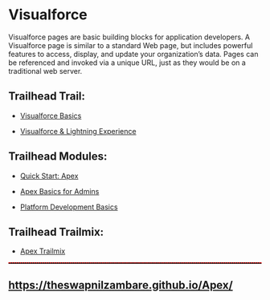 # Visualforce
Visualforce pages are basic building blocks for application developers. A Visualforce page is similar to a standard Web page, but includes powerful features to access, display, and update your organization’s data. Pages can be referenced and invoked via a unique URL, just as they would be on a traditional web server.


## Trailhead Trail:

- <a href="https://trailhead.salesforce.com/content/learn/modules/visualforce_fundamentals" target="_blank">Visualforce Basics</a>


- <a href="https://trailhead.salesforce.com/content/learn/modules/lex_dev_visualforce" target="_blank">Visualforce & Lightning Experience</a>




## Trailhead Modules:

- <a href="https://trailhead.salesforce.com/en/content/learn/projects/quickstart-apex" target="_blank">Quick Start: Apex</a>

- <a href="https://trailhead.salesforce.com/content/learn/modules/apex-basics-for-admins" target="_blank">Apex Basics for Admins</a>

- <a href="https://trailhead.salesforce.com/en/content/learn/modules/platform_dev_basics" target="_blank">Platform Development Basics</a>



## Trailhead Trailmix:

- <a href="https://trailhead.salesforce.com/en/users/theswapnilzambare/trailmixes/apex" target="_blank">Apex Trailmix</a>




<hr style="border-top: 2px dotted red;">

## <a href="https://theswapnilzambare.github.io/Apex/" target="_blank">https://theswapnilzambare.github.io/Apex/</a>
